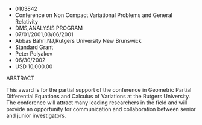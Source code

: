 
* 0103842
* Conference on Non Compact Variational Problems and General Relativity
* DMS,ANALYSIS PROGRAM
* 07/01/2001,03/06/2001
* Abbas Bahri,NJ,Rutgers University New Brunswick
* Standard Grant
* Peter Polyakov
* 06/30/2002
* USD 10,000.00

ABSTRACT

This award is for the partial support of the conference in Geometric Partial
Differential Equations and Calculus of Variations at the Rutgers University. The
conference will attract many leading researchers in the field and will provide
an opportunity for communication and collaboration between senior and junior
investigators.
